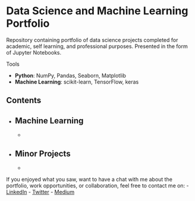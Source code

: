 # Data Science and Machine Learning Portfolio
Repository containing portfolio of data science projects completed for academic, self learning, and professional purposes. Presented in the form of Jupyter Notebooks.

Tools
  - **Python**: NumPy, Pandas, Seaborn, Matplotlib
  - **Machine Learning**: scikit-learn, TensorFlow, keras

## Contents
- ## Machine Learning
    - 
     
- ## Minor Projects
    - 

If you enjoyed what you saw, want to have a chat with me about the portfolio, work opportunities, or collaboration, feel free to contact me on:
    - [LinkedIn](https://www.linkedin.com/in/martin-houtman/)
    - [Twitter](https://twitter.com/Houtman_Woodman)
    - [Medium](https://medium.com/@houtman80)
